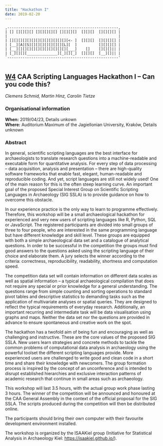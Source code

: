 ```yaml
---
title: "Hackathon I"
date: 2019-02-20
---
```

<div class = "ascii_art_wrapper">
<div class = "ascii_art">

```
,---------------------------------------------------,
| [] [][][][] [][][][][] [][][][]  [][][]  [][][][] |
|                                                   |
| [][][][][][][][][][][][][][<- ]  [][][]  [][][][] |
| [__][A][S][][][][][][][][L][  ]          [][][][] |
| [__][][][][][][][][][][][][___]    []    [][][]|| |
| [_][][][______________][_][][_]  [][][]  [__][]|| |
`---------------------------------------------------'


```
<!-- Inspiration: http://ascii.co.uk/art/computer -->
</div>
</div>

## [W4](https://2019.caaconference.org/workshops/w4-caa-scripting-languages-hackathon-i-can-you-code-this/) CAA Scripting Languages Hackathon I – Can you code this?

*Clemens Schmid, Martin Hinz, Carolin Tietze*

### Organisational information

**When:** 2019/04/23, Details unkown    
**Where:** Auditorium Maximum of the Jagiellonian University, Kraków, Details unknown

### Abstract

In general, scientific scripting languages are the best interface for archaeologists to translate research questions into a machine-readable and executable form for quantitative analysis. For every step of data processing – data acquisition, analysis and presentation – there are high-quality software frameworks that enable fast, elegant, human-readable and reproducible coding. And yet, script languages are still not widely used! One of the main reason for this is the often steep learning curve. An important goal of the proposed Special Interest Group on Scientific Scripting Languages in Archaeology (SIG SSLA) is to provide guidance on how to overcome this obstacle.

In our experience practice is the only way to learn to programme effectively. Therefore, this workshop will be a small archaeological hackathon for experienced and very new users of scripting languages like R, Python, SQL or JavaScript. The registered participants are divided into small groups of three to four people, who are interested in the same programming language but have different knowledge and skill level. These groups are equipped with both a simple archaeological data set and a catalogue of analytical questions. In order to be successful in the competition the groups must find good answers to the questions asked using the scripting language of their choice and elaborate them. A jury selects the winner according to the criteria: correctness, reproducibility, readability, shortness and computation speed.

The competition data set will contain information on different data scales as well as spatial information – a typical archaeological compilation that does not require any special or prior knowledge for a general understanding. The questions range from simple counting and sorting operations to standard pivot tables and descriptive statistics to demanding tasks such as the application of multivariate analyses or spatial queries. They are designed to reflect the typical requirements of everyday research. Additionally, an important recurring and intermediate task will be data visualisation using graphs and maps. Neither the data set nor the questions are provided in advance to ensure spontaneous and creative work on the spot.

The hackathon has a twofold aim of being fun and encouraging as well as challenging and instructive. These are the core values of the proposed SIG SSLA. New users learn strategies and concrete methods to tackle the common problems of computational data analysis in archaeology using the powerful toolset the different scripting languages provide. More experienced users are challenged to write good and clean code in a short time and share their knowledge with newcomers. The group formation process is inspired by the concept of an unconference and is intended to disrupt established hierarchies and exclusive interaction patterns of academic research that continue in small areas such as archaeology.

This workshop will last 3.5 hours, with the actual group work phase lasting 3 hours. The winner of the competition will be announced and honoured at the CAA General Assembly in the context of the official proposal for the SIG SSLA. The scripts produced during the competition will then be distributed online.

The participants should bring their own computer with their favourite development environment installed.

The workshop is organized by the ISAAKiel group (Initiative for Statistical Analysis in Archaeology Kiel: https://isaakiel.github.io/).

